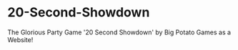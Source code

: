 # 20-Second-Showdown
The Glorious Party Game '20 Second Showdown' by Big Potato Games as a Website!
